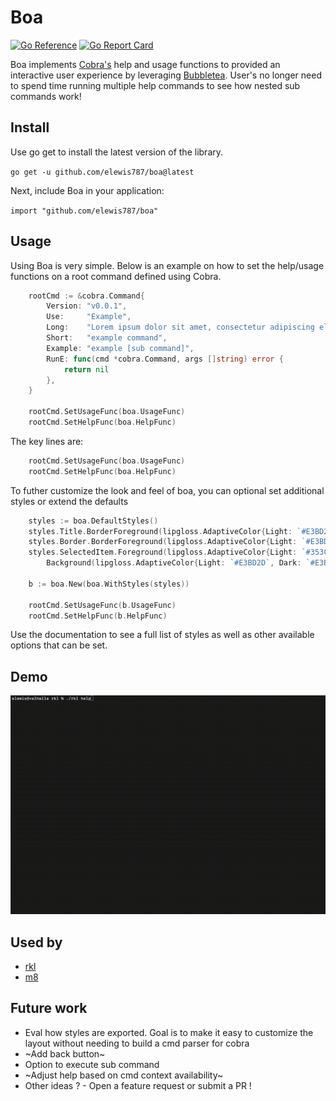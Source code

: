 # Boa
[![Go Reference](https://pkg.go.dev/badge/github.com/elewis787/boa#section-readme.svg)](https://pkg.go.dev/github.com/elewis787/boa#section-readme) [![Go Report Card](https://goreportcard.com/badge/github.com/elewis787/boa)](https://goreportcard.com/report/github.com/elewis787/boa)

Boa implements [Cobra's](https://github.com/spf13/cobra) help and usage functions to provided an interactive user experience by leveraging [Bubbletea](https://github.com/charmbracelet/bubbletea). User's no longer need to spend time running multiple help commands to see how nested sub commands work!

## Install 

Use go get to install the latest version of the library.

`go get -u github.com/elewis787/boa@latest`

Next, include Boa in your application:

`import "github.com/elewis787/boa"`

## Usage

Using Boa is very simple. Below is an example on how to set the help/usage functions on a root command defined using Cobra. 

```go
	rootCmd := &cobra.Command{
		Version: "v0.0.1",
		Use:     "Example",
		Long:    "Lorem ipsum dolor sit amet, consectetur adipiscing elit, sed do eiusmod tempor incididunt ut labore et dolore magna aliqua.",
		Short:   "example command",
		Example: "example [sub command]",
		RunE: func(cmd *cobra.Command, args []string) error {
		    return nil
		},
	}

	rootCmd.SetUsageFunc(boa.UsageFunc)
	rootCmd.SetHelpFunc(boa.HelpFunc)

```

The key lines are: 

```go
	rootCmd.SetUsageFunc(boa.UsageFunc)
	rootCmd.SetHelpFunc(boa.HelpFunc)
```

To futher customize the look and feel of boa, you can optional set additional styles or extend the defaults  

```go 
	styles := boa.DefaultStyles()
	styles.Title.BorderForeground(lipgloss.AdaptiveColor{Light: `#E3BD2D`, Dark: `#E3BD2D`})
	styles.Border.BorderForeground(lipgloss.AdaptiveColor{Light: `#E3BD2D`, Dark: `#E3BD2D`})
	styles.SelectedItem.Foreground(lipgloss.AdaptiveColor{Light: `#353C3B`, Dark: `#353C3B`}).
		Background(lipgloss.AdaptiveColor{Light: `#E3BD2D`, Dark: `#E3BD2D`})

	b := boa.New(boa.WithStyles(styles))

	rootCmd.SetUsageFunc(b.UsageFunc)
	rootCmd.SetHelpFunc(b.HelpFunc)
```

Use the documentation to see a full list of styles as well as other available options that can be set.

## Demo 

![demo](demo.gif)

## Used by 
- [rkl](https://github.com/elewis787/rkl)
- [m8](https://github.com/kochavalabs/m8)

## Future work 
- Eval how styles are exported. Goal is to make it easy to customize the layout without needing to build a cmd parser for cobra 
- ~Add back button~ 
- Option to execute sub command 
- ~Adjust help based on cmd context availability~ 
- Other ideas ? - Open a feature request or submit a PR ! 
